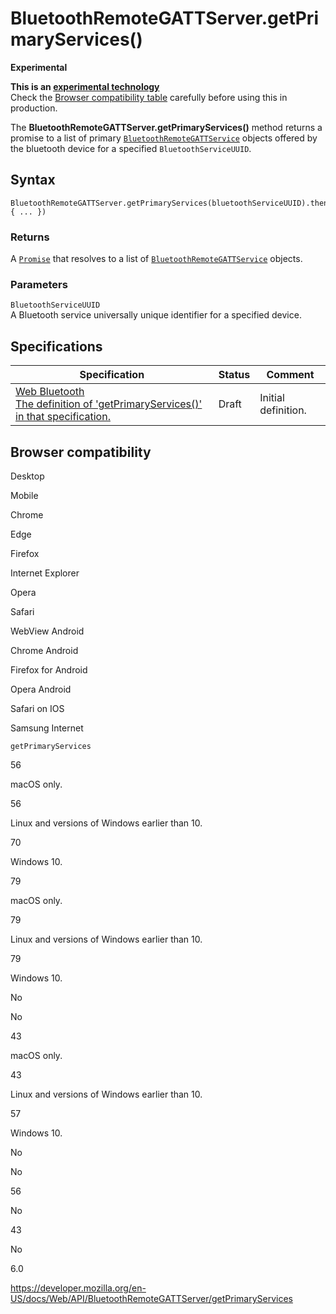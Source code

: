 # BluetoothRemoteGATTServer.getPrimaryServices()

**Experimental**

**This is an [experimental technology](https://developer.mozilla.org/en-US/docs/MDN/Guidelines/Conventions_definitions#experimental)**  
Check the [Browser compatibility table](#browser_compatibility) carefully before using this in production.

The **BluetoothRemoteGATTServer.getPrimaryServices()** method returns a promise to a list of primary [`BluetoothRemoteGATTService`](../bluetoothremotegattservice) objects offered by the bluetooth device for a specified `BluetoothServiceUUID`.

## Syntax

    BluetoothRemoteGATTServer.getPrimaryServices(bluetoothServiceUUID).then(function(bluetoothGATTServices) { ... })

### Returns

A [`Promise`](https://developer.mozilla.org/en-US/docs/Web/JavaScript/Reference/Global_Objects/Promise) that resolves to a list of [`BluetoothRemoteGATTService`](../bluetoothremotegattservice) objects.

### Parameters

`BluetoothServiceUUID`  
A Bluetooth service universally unique identifier for a specified device.

## Specifications

<table><thead><tr class="header"><th>Specification</th><th>Status</th><th>Comment</th></tr></thead><tbody><tr class="odd"><td><a href="https://webbluetoothcg.github.io/web-bluetooth/#dom-bluetoothremotegattserver-getprimaryservices">Web Bluetooth<br />
<span class="small">The definition of 'getPrimaryServices()' in that specification.</span></a></td><td><span class="spec-draft">Draft</span></td><td>Initial definition.</td></tr></tbody></table>

## Browser compatibility

Desktop

Mobile

Chrome

Edge

Firefox

Internet Explorer

Opera

Safari

WebView Android

Chrome Android

Firefox for Android

Opera Android

Safari on IOS

Samsung Internet

`getPrimaryServices`

56

macOS only.

56

Linux and versions of Windows earlier than 10.

70

Windows 10.

79

macOS only.

79

Linux and versions of Windows earlier than 10.

79

Windows 10.

No

No

43

macOS only.

43

Linux and versions of Windows earlier than 10.

57

Windows 10.

No

No

56

No

43

No

6.0

<a href="https://developer.mozilla.org/en-US/docs/Web/API/BluetoothRemoteGATTServer/getPrimaryServices" class="_attribution-link">https://developer.mozilla.org/en-US/docs/Web/API/BluetoothRemoteGATTServer/getPrimaryServices</a>
